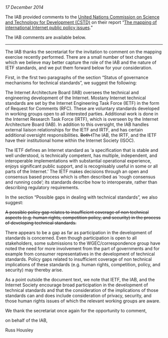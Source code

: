 
*17 December 2014*


The IAB provided comments to the [United Nations Commission on Science and Technology for Development (CSTD)](http://unctad.org/en/Pages/CSTD.aspx "CSTD") on their report “[The mapping of international Internet public policy issues](http://unctad.org/meetings/en/SessionalDocuments/CSTD_2014_Mapping_Internet_en.pdf "CSTD 2014 Mapping Internet").”


The IAB comments are available below.




---


The IAB thanks the secretariat for the invitation to comment on the mapping exercise recently performed. There are a small number of text changes which we believe may better capture the role of the IAB and the nature of IETF standards, and we put them forward below for your consideration.


First, in the first two paragraphs of the section “Status of governance mechanisms for technical standards”, we suggest the following:


The Internet Architecture Board (IAB) oversees the technical and engineering development of the Internet. Mostany Internet technical standards are set by the Internet Engineering Task Force (IETF) in the form of Request for Comments (RFC). These are voluntary standards developed in working groups open to all interested parties. Additional work is done in the Internet Research Task Force (IRTF), which is overseen by the Internet Architecture Board (IAB). In addition to this oversight, the IAB handles external liaison relationships for the IETF and IRTF, and has certain additional oversight responsibilities. ~~Both t~~The IAB, the IRTF, and the IETF have their institutional home within the Internet Society (ISOC).


The IETF defines an Internet standard as ‘a specification that is stable and well understood, is technically competent, has multiple, independent, and interoperable implementations with substantial operational experience, enjoys significant public support, and is recognisably useful in some or all parts of the Internet.’ The IETF makes decisions through an open and consensus based process which is often described as ‘rough consensus and running code’; its standards describe how to interoperate, rather than describing regulatory requirements.


In the section “Possible gaps in dealing with technical standards”, we also suggest:


~~A possible policy gap relates to insufficient coverage of non technical aspects (e.g. human rights, competition policy, and security) in the process of developing technical standards.~~ 


There appears to be a gap as far as participation in the development of standards is concerned. Even though participation is open to all stakeholders, some submissions to the WGEC/correspondence group have noted the need for more involvement from the part of governments and for example from consumer representatives in the development of technical standards. Policy gaps related to insufficient coverage of non technical implications of these standards (e.g. human rights, competition, policy, and security) may thereby arise.


As a point outside the document text, we note that IETF, the IAB, and the Internet Society encourage broad participation in the development of technical standards and that the consideration of the implications of those standards can and does include consideration of privacy, security, and those human rights issues of which the relevant working groups are aware.


We thank the secretariat once again for the opportunity to comment,


on behalf of the IAB,


Russ Housley


